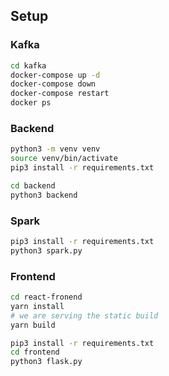 ## Setup

### Kafka 
```bash 
cd kafka 
docker-compose up -d
docker-compose down
docker-compose restart
docker ps
```

### Backend 
```bash 
python3 -m venv venv 
source venv/bin/activate
pip3 install -r requirements.txt

cd backend
python3 backend
```

### Spark
```bash 
pip3 install -r requirements.txt
python3 spark.py
```

### Frontend
```bash
cd react-fronend
yarn install
# we are serving the static build
yarn build

pip3 install -r requirements.txt
cd frontend
python3 flask.py
```
